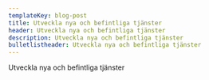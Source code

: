 ```yaml
---
templateKey: blog-post
title: Utveckla nya och befintliga tjänster
header: Utveckla nya och befintliga tjänster
description: Utveckla nya och befintliga tjänster
bulletlistheader: Utveckla nya och befintliga tjänster
---
```

Utveckla nya och befintliga tjänster